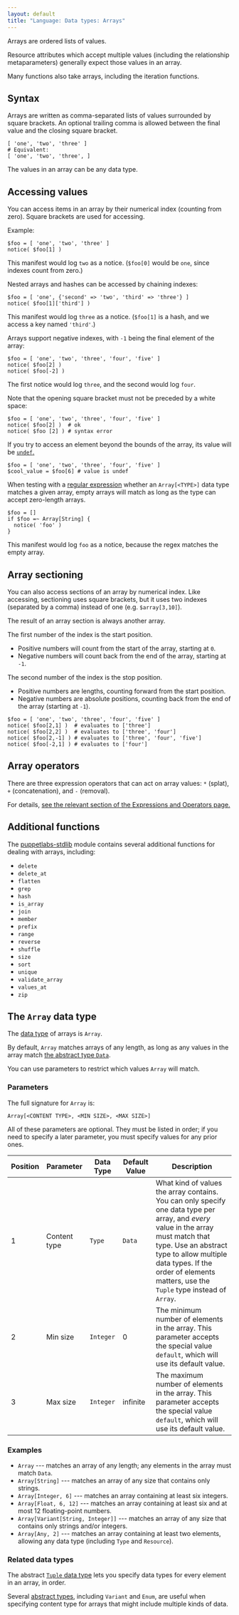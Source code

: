 ```yaml
---
layout: default
title: "Language: Data types: Arrays"
---
```


[undef]: ./lang_data_undef.html
[stdlib]: http://forge.puppetlabs.com/puppetlabs/stdlib
[data type]: ./lang_data_type.html
[tuple]: ./lang_data_abstract.html#tuple
[data]: ./lang_data_abstract.html#data
[abstract types]: ./lang_data_abstract.html
[regexp]: ./lang_data_regexp.html
[string data type]: ./lang_data_string.html


Arrays are ordered lists of values.

Resource attributes which accept multiple values (including the relationship metaparameters) generally expect those values in an array.

Many functions also take arrays, including the iteration functions.

## Syntax

Arrays are written as comma-separated lists of values surrounded by square brackets. An optional trailing comma is allowed between the final value and the closing square bracket.

``` puppet
[ 'one', 'two', 'three' ]
# Equivalent:
[ 'one', 'two', 'three', ]
```

The values in an array can be any data type.


## Accessing values

You can access items in an array by their numerical index (counting from zero). Square brackets are used for accessing.

Example:

``` puppet
$foo = [ 'one', 'two', 'three' ]
notice( $foo[1] )
```

This manifest would log `two` as a notice. (`$foo[0]` would be `one`, since indexes count from zero.)

Nested arrays and hashes can be accessed by chaining indexes:

``` puppet
$foo = [ 'one', {'second' => 'two', 'third' => 'three'} ]
notice( $foo[1]['third'] )
```

This manifest would log `three` as a notice. (`$foo[1]` is a hash, and we access a key named `'third'`.)

Arrays support negative indexes, with `-1` being the final element of the array:

``` puppet
$foo = [ 'one', 'two', 'three', 'four', 'five' ]
notice( $foo[2] )
notice( $foo[-2] )
```

The first notice would log `three`, and the second would log `four`.

Note that the opening square bracket must not be preceded by a white space:

``` puppet
$foo = [ 'one', 'two', 'three', 'four', 'five' ]
notice( $foo[2] )  # ok
notice( $foo [2] ) # syntax error
```

If you try to access an element beyond the bounds of the array, its value will be [`undef`.][undef]

``` puppet
$foo = [ 'one', 'two', 'three', 'four', 'five' ]
$cool_value = $foo[6] # value is undef
```

When testing with a [regular expression][regexp] whether an `Array[<TYPE>]` data type matches a given array, empty arrays will match as long as the type can accept zero-length arrays.

``` puppet
$foo = []
if $foo =~ Array[String] {
  notice( 'foo' )
}
```

This manifest would log `foo` as a notice, because the regex matches the empty array.

## Array sectioning

You can also access sections of an array by numerical index. Like accessing, sectioning uses square brackets, but it uses two indexes (separated by a comma) instead of one (e.g. `$array[3,10]`).

The result of an array section is always another array.

The first number of the index is the start position.

* Positive numbers will count from the start of the array, starting at `0`.
* Negative numbers will count back from the end of the array, starting at `-1`.

The second number of the index is the stop position.

* Positive numbers are lengths, counting forward from the start position.
* Negative numbers are absolute positions, counting back from the end of the array (starting at `-1`).

``` puppet
$foo = [ 'one', 'two', 'three', 'four', 'five' ]
notice( $foo[2,1] )  # evaluates to ['three']
notice( $foo[2,2] )  # evaluates to ['three', 'four']
notice( $foo[2,-1] ) # evaluates to ['three', 'four', 'five']
notice( $foo[-2,1] ) # evaluates to ['four']
```

## Array operators

There are three expression operators that can act on array values: `*` (splat), `+` (concatenation), and `-` (removal).

For details, [see the relevant section of the Expressions and Operators page.](./lang_expressions.html#array-operators)


## Additional functions

The [puppetlabs-stdlib][stdlib] module contains several additional functions for dealing with arrays, including:

* `delete`
* `delete_at`
* `flatten`
* `grep`
* `hash`
* `is_array`
* `join`
* `member`
* `prefix`
* `range`
* `reverse`
* `shuffle`
* `size`
* `sort`
* `unique`
* `validate_array`
* `values_at`
* `zip`

## The `Array` data type

The [data type][] of arrays is `Array`.

By default, `Array` matches arrays of any length, as long as any values in the array match [the abstract type `Data`][data].

You can use parameters to restrict which values `Array` will match.

### Parameters

The full signature for `Array` is:

    Array[<CONTENT TYPE>, <MIN SIZE>, <MAX SIZE>]

All of these parameters are optional. They must be listed in order; if you need to specify a later parameter, you must specify values for any prior ones.

Position | Parameter        | Data Type | Default Value | Description
---------| -----------------|-----------|---------------|------------
1 | Content type | `Type`    | `Data`   | What kind of values the array contains. You can only specify one data type per array, and _every_ value in the array must match that type. Use an abstract type to allow multiple data types. If the order of elements matters, use the `Tuple` type instead of `Array`.
2 | Min size     | `Integer` | 0        | The minimum number of elements in the array. This parameter accepts the special value `default`, which will use its default value.
3 | Max size     | `Integer` | infinite | The maximum number of elements in the array. This parameter accepts the special value `default`, which will use its default value.


### Examples

* `Array` --- matches an array of any length; any elements in the array must match `Data`.
* `Array[String]` --- matches an array of any size that contains only strings.
* `Array[Integer, 6]` --- matches an array containing at least six integers.
* `Array[Float, 6, 12]` --- matches an array containing at least six and at most 12 floating-point numbers.
* `Array[Variant[String, Integer]]` --- matches an array of any size that contains only strings and/or integers.
* `Array[Any, 2]` --- matches an array containing at least two elements, allowing any data type (including `Type` and `Resource`).

### Related data types

The abstract [`Tuple` data type][tuple] lets you specify data types for every element in an array, in order.

Several [abstract types][], including `Variant` and `Enum`, are useful when specifying content type for arrays that might include multiple kinds of data.
